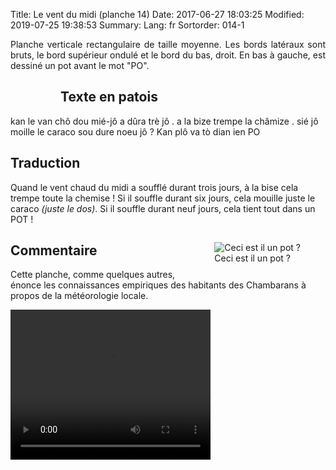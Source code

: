 Title: Le vent du midi (planche 14)
Date: 2017-06-27 18:03:25
Modified: 2019-07-25 19:38:53
Summary: 
Lang: fr
Sortorder: 014-1

<p style="text-align:justify;">Planche verticale rectangulaire de taille moyenne. Les bords latéraux sont bruts, le bord supérieur ondulé et le bord du bas, droit. En bas à gauche, est dessiné un pot avant le mot "PO". </p>
<figure class="image-block" style="float: left;">
  <img alt="" src="{static}/images/planche_14.png">
  <figcaption style="max-width: 236px"></figcaption>
</figure>


## Texte en patois
kan le van chô dou mié-jô a dûra trè jô . a la bize trempe la châmize . sié jô moille le caraco sou dure noeu jô ? Kan plô  va tò dian ien   PO

## Traduction
Quand le vent chaud du midi a soufflé durant trois jours, à la bise cela trempe toute la chemise !  Si il souffle durant six jours, cela  mouille juste le caraco *(juste le dos)*. Si  il souffle durant neuf jours, cela tient tout dans un POT !
<figure class="image-block" style="float: right;">
  <img alt="Ceci est il un pot ?" src="{static}/images/planche_14_dessin.png">
  <figcaption style="max-width: 258px">Ceci est il un pot ?</figcaption>
</figure>


## Commentaire
Cette planche, comme quelques autres, énonce les connaissances empiriques des habitants des Chambarans à propos de la météorologie locale.



<video width="320" height="240" controls>
  <source src="https://d1njpgd0ygatdn.cloudfront.net/video_14.mp4" type="video/mp4">
</video>
